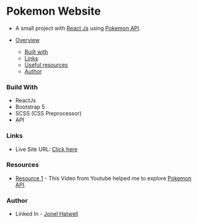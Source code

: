# Pokemon Website

- A small project with [React Js](https://reactjs.org/) using [Pokemon API](https://pokeapi.co/).

- [Overview](#overview)
  - [Built with](#built-with)
  - [Links](#links)
  - [Useful resources](#useful-resources)
  - [Author](#author)

### Build With

- ReactJs
- Bootstrap 5
- SCSS (CSS Preprocessor)
- API

### Links

- Live Site URL: [Click here](https://hatwell-jonel.github.io/pokemon-website/)

### Resources

- [Resource 1](https://www.youtube.com/watch?v=Iz5iNOMCIjY) - This Video from Youtube helped me to explore [Pokemon API](https://pokeapi.co/).

### Author

- Linked In - [Jonel Hatwell](https://www.linkedin.com/in/jonel-hatwell/)
